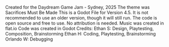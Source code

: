 Created for the Daydream Game Jam - Sydney, 2025
The theme was Sacrifices Must Be Made
This is a Godot File for Version 4.5. It is not recommended to use an older version, though it will still run.
The code is open source and free to use. No attribution is needed.
Music was created in flat.io
Code was created in Godot
Credits:
Ethan S: Design, Playtesting, Composition, Brainstorming
Ethan H: Coding, Playtesting, Brainstorming
Orlando W: Debugging
